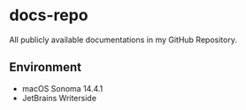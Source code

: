 # docs-repo

All publicly available documentations in my GitHub Repository.

## Environment

* macOS Sonoma 14.4.1
* JetBrains Writerside

